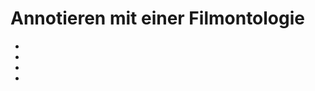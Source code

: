 # Annotieren mit einer Filmontologie
- [](./Aufgabe_D.md)
- [](./Aufgabe_D_UK-1.md)
- [](./Aufgabe_D_UK-2.md)
- [](./Aufgabe_D_UK-3.md)

